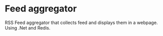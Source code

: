 # Feed aggregator
RSS Feed aggregator that collects feed and displays them in a webpage. Using .Net and Redis.

